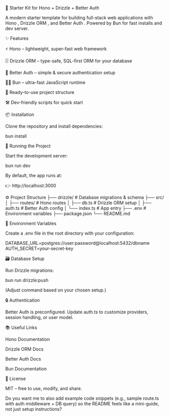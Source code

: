 🚀 Starter Kit for Hono + Drizzle + Better Auth

A modern starter template for building full-stack web applications with Hono
, Drizzle ORM
, and Better Auth
.
Powered by Bun
 for fast installs and dev server.

✨ Features

⚡ Hono – lightweight, super-fast web framework

🗄 Drizzle ORM – type-safe, SQL-first ORM for your database

🔑 Better Auth – simple & secure authentication setup

🧑‍💻 Bun – ultra-fast JavaScript runtime

📂 Ready-to-use project structure

🛠 Dev-friendly scripts for quick start

📦 Installation

Clone the repository and install dependencies:

bun install

🏃 Running the Project

Start the development server:

bun run dev


By default, the app runs at:

👉 http://localhost:3000

⚙️ Project Structure
├── drizzle/          # Database migrations & schema
├── src/
│   ├── routes/       # Hono routes
│   ├── db.ts         # Drizzle ORM setup
│   ├── auth.ts       # Better Auth config
│   └── index.ts      # App entry
├── .env              # Environment variables
├── package.json
└── README.md

🔧 Environment Variables

Create a .env file in the root directory with your configuration:

DATABASE_URL=postgres://user:password@localhost:5432/dbname
AUTH_SECRET=your-secret-key

🗃 Database Setup

Run Drizzle migrations:

bun run drizzle:push


(Adjust command based on your chosen setup.)

🔒 Authentication

Better Auth is preconfigured.
Update auth.ts to customize providers, session handling, or user model.

📚 Useful Links

Hono Documentation

Drizzle ORM Docs

Better Auth Docs

Bun Documentation

📜 License

MIT – free to use, modify, and share.

Do you want me to also add example code snippets (e.g., sample route.ts with auth middleware + DB query) so the README feels like a mini-guide, not just setup instructions?
